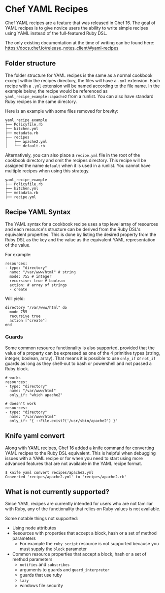 # Chef YAML Recipes

Chef YAML recipes are a feature that was released in Chef 16. The goal of YAML recipes is to give novice users the ability to write simple recipes using YAML instead of the full-featured Ruby DSL.

The only existing documentation at the time of writing can be found here: https://docs.chef.io/release_notes_client/#yaml-recipes

## Folder structure

The folder structure for YAML recipes is the same as a normal cookbook except within the recipes directory, the files will have a `.yml` extension. Each recipe with a `.yml` extension will be named according to the file name. In the example below, the recipe would be referenced as `yaml_recipe_example::apache2` from a runlist. You can also have standard Ruby recipes in the same directory.

Here is an example with some files removed for brevity:

```
yaml_recipe_example
├── Policyfile.rb
├── kitchen.yml
├── metadata.rb
├── recipes
│   ├── apache2.yml
│   └── default.rb
```

Alternatively, you can also place a `recipe.yml` file in the root of the cookbook directory and omit the recipes directory. This recipe will be assigned the name `default` when it is used in a runlist. You cannot have multiple recipes when using this strategy.

```
yaml_recipe_example
├── Policyfile.rb
├── kitchen.yml
├── metadata.rb
├── recipe.yml
```

## Recipe YAML Syntax

The YAML syntax for a cookbook recipe uses a top level array of resources and each resource's structure can be derived from the Ruby DSL's equivalent properties. This is done by listing the desired property from the Ruby DSL as the key and the value as the equivalent YAML representation of the value.

For example:

```
resources:
- type: "directory"
  name: "/var/www/html" # string
  mode: 755 # integer
  recursive: true # boolean
  action: # array of strings
  - create
```

Will yield:

```
directory "/var/www/html" do
  mode 755
  recursive true
  action ["create"]
end
```

### Guards

Some common resource functionality is also supported, provided that the value of a property can be expressed as one of the 4 primitive types (string, integer, boolean, array). That means it is possible to use `only_if` or `not_if` guards as long as they shell-out to bash or powershell and not passed a Ruby block.

```
# works
resources:
- type: "directory"
  name: "/var/www/html"
  only_if: "which apache2"

# doesn't work
resources:
- type: "directory"
  name: "/var/www/html"
  only_if: "{ ::File.exist?('/usr/sbin/apache2') }"
```

## Knife yaml convert

Along with YAML recipes, Chef 16 added a knife command for converting YAML recipes to the Ruby DSL equivalent. This is helpful when debugging issues with a YAML recipe or for when you need to start using more advanced features that are not available in the YAML recipe format.

```
$ knife yaml convert recipes/apache2.yml
Converted 'recipes/apache2.yml' to 'recipes/apache2.rb'
```

## What is not currently supported?

Since YAML recipes are currently intended for users who are not familiar with Ruby, any of the functionality that relies on Ruby values is not available.

Some notable things not supported:

- Using node attributes
- Resources with properties that accept a block, hash or a set of method parameters
  - For example the `ruby_script` resource is not supported because you must supply the `block` parameter
- Common resource properties that accept a block, hash or a set of method parameters
  - `notifies` and `subscribes`
  - arguments to guards and `guard_interpreter`
  - guards that use ruby
  - `lazy`
  - windows file security
